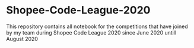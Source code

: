 # Shopee-Code-League-2020
This repository contains all notebook for the competitions that have joined by my team during Shopee Code League 2020 since June 2020 untill August 2020
